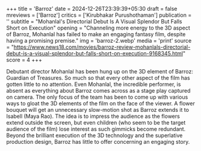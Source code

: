 +++
title = 'Barroz'
date = 2024-12-26T23:39:39+05:30
draft = false
mreviews = ['Barroz']
critics = ['Kirubhakar Purushothaman']
publication = ''
subtitle = "Mohanlal's Directorial Debut Is A Visual Splendor But Falls Short on Execution"
opening = "Channeling more energy to the 3D aspect of Barroz, Mohanlal has failed to make an engaging fantasy film, despite having a promising premise."
img = 'barroz-2.webp'
media = 'print'
source = "https://www.news18.com/movies/barroz-review-mohanlals-directorial-debut-is-a-visual-splendor-but-falls-short-on-execution-9168345.html"
score = 4
+++

Debutant director Mohanlal has been hung up on the 3D element of Barroz: Guardian of Treasures. So much so that every other aspect of the film has gotten little to no attention. Even Mohanlal, the incredible performer, is absent as everything about Barroz comes across as a stage play captured on camera. The only focus of the team has been to come up with various ways to gloat the 3D elements of the film on the face of the viewer. A flower bouquet will get an unnecessary slow-motion shot as Barroz extends it to Isabell (Maya Rao). The idea is to impress the audience as the flowers extend outside the screen, but even children (who seem to be the target audience of the film) lose interest as such gimmicks become redundant. Beyond the brilliant execution of the 3D technology and the superlative production design, Barroz has little to offer concerning an engaging story.
